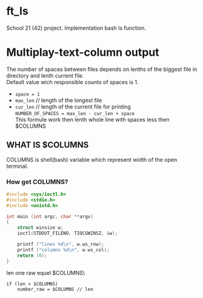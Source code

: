 # ft_ls
School 21 (42) project. Implementation bash ls function.
# Multiplay-text-column output
The number of spaces between files depends on lenths of the biggest file in directory and lenth current file.\
Default value wich responsible counts of spaces is 1.
* `space = 1`
* `max_len` // length of the longest file
* `cur_len` // length of the current file for printing\
```NUMBER_OF_SPACES = max_len - cur_len + space```\
This formule work then lenth whole line with spaces less then $COLUMNS
## WHAT IS $COLUMNS
COLUMNS is shell(bash) variable which represent width of the open terminal. 
### How get COLUMNS?
```C
#include <sys/ioctl.h>
#include <stdio.h>
#include <unistd.h>

int main (int argc, char **argv)
{
    struct winsize w;
    ioctl(STDOUT_FILENO, TIOCGWINSZ, &w);

    printf ("lines %d\n", w.ws_row);
    printf ("columns %d\n", w.ws_col);
    return (0);
}
```
len one raw equel $COLUMNS\
```
if (len > $COLUMNS)
    number_raw = $COLUMNS // len
```
